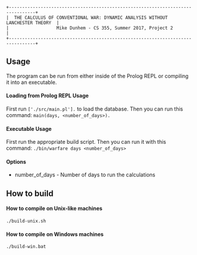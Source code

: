 ```
+--------------------------------------------------------------------------------+
|  THE CALCULUS OF CONVENTIONAL WAR: DYNAMIC ANALYSIS WITHOUT LANCHESTER THEORY  |
|                  Mike Dunhem - CS 355, Summer 2017, Project 2                  |
+--------------------------------------------------------------------------------+
```

## Usage

The program can be run from either inside of the Prolog REPL or compiling it into
an executable.

#### Loading from Prolog REPL Usage

First run `['./src/main.pl'].` to load the database.
Then you can run this command: `main(days, <number_of_days>).`

#### Executable Usage

First run the appropriate build script.
Then you can run it with this command: `./bin/warfare days <number_of_days>`

#### Options
- number_of_days    -   Number of days to run the calculations


## How to build

#### How to compile on Unix-like machines
`./build-unix.sh`

#### How to compile on Windows machines
`./build-win.bat`
